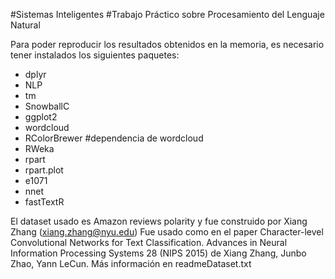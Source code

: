 #Sistemas Inteligentes
#Trabajo Práctico sobre Procesamiento del Lenguaje Natural

Para poder reproducir los resultados obtenidos en la memoria, es necesario tener instalados los siguientes paquetes:
* dplyr
* NLP
* tm 
* SnowballC 
* ggplot2 
* wordcloud 
* RColorBrewer  #dependencia de wordcloud
* RWeka 
* rpart 
* rpart.plot 
* e1071 
* nnet 
* fastTextR 

El dataset usado es Amazon reviews polarity y fue construido por Xiang Zhang (xiang.zhang@nyu.edu) Fue usado como en el paper Character-level Convolutional Networks for Text Classification. Advances in Neural Information Processing Systems 28 (NIPS 2015) de Xiang Zhang, Junbo Zhao, Yann LeCun. Más información en readmeDataset.txt

